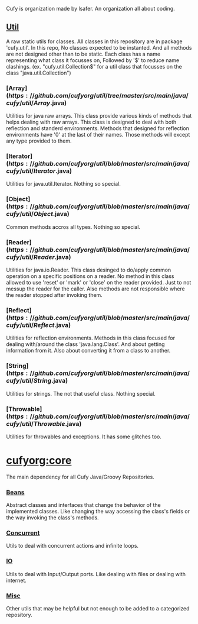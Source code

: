 Cufy is organization made by lsafer. An organization all about coding.

## [Util](https://www.github.com/cufyorg/util)
A raw static utils for classes. All classes in this repository are in package 'cufy.util'. In this repo, No classes expected to be instanted. And all methods are not designed other than to be static. Each class has a name representing what class it focusses on, Followed by '$' to reduce name clashings. (ex. "cufy.util.Collection$" for a util class that focusses on the class "java.util.Collection")

### [Array$](https://github.com/cufyorg/util/tree/master/src/main/java/cufy/util/Array$.java)
Utilities for java raw arrays. This class provide various kinds of methods that helps dealing with raw arrays. This class is designed to deal with both reflection and standerd environments. Methods that designed for reflection environments have '0' at the last of their names. Those methods will except any type provided to them.

### [Iterator$](https://github.com/cufyorg/util/blob/master/src/main/java/cufy/util/Iterator$.java)
Utilities for java.util.Iterator. Nothing so special.

### [Object$](https://github.com/cufyorg/util/blob/master/src/main/java/cufy/util/Object$.java)
Common methods accros all types. Nothing so special.

### [Reader$](https://github.com/cufyorg/util/blob/master/src/main/java/cufy/util/Reader$.java)
Utilities for java.io.Reader. This class desinged to do/apply common operation on a specific positions on a reader. No method in this class allowed to use 'reset' or 'mark' or 'close' on the reader provided. Just to not messup the reader for the caller. Also methods are not responsible where the reader stopped after invoking them.

### [Reflect$](https://github.com/cufyorg/util/blob/master/src/main/java/cufy/util/Reflect$.java)
Utilities for reflection environments. Methods in this class focused for dealing with/around the class 'java.lang.Class'. And about getting information from it. Also about converting it from a class to another.

### [String$](https://github.com/cufyorg/util/blob/master/src/main/java/cufy/util/String$.java)
Utilities for strings. The not that useful class. Nothing special.

### [Throwable$](https://github.com/cufyorg/util/blob/master/src/main/java/cufy/util/Throwable$.java)
Utilities for throwables and exceptions. It has some glitches too.

# [cufyorg:core](https://www.github.com/cufyorg/core)
The main dependency for all Cufy Java/Groovy Repositories.

### [Beans](https://www.github.com/cufyorg/beans)
Abstract classes and interfaces that change the behavior of the implemented classes. Like changing the way accessing the class's fields or the way invoking the class's methods.

### [Concurrent](https://www.github.com/cufyorg/concurrent)
Utils to deal with concurrent actions and infinite loops.

### [IO](https://www.github.com/cufyorg/io)
Utils to deal with Input/Output ports. Like dealing with files or dealing with internet.

### [Misc](https://www.github.com/cufyorg/misc)
Other utils that may be helpful but not enough to be added to a categorized repository.
